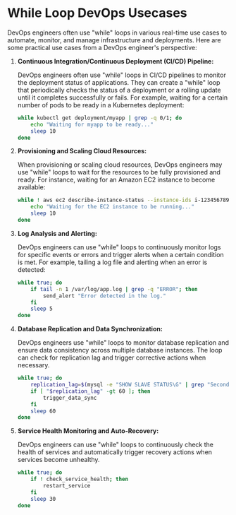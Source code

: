 # While Loop DevOps Usecases

DevOps engineers often use "while" loops in various real-time use cases to automate, monitor, and manage infrastructure and deployments. Here are some practical use cases from a DevOps engineer's perspective:

1. **Continuous Integration/Continuous Deployment (CI/CD) Pipeline:**

   DevOps engineers often use "while" loops in CI/CD pipelines to monitor the deployment status of applications. They can create a "while" loop that periodically checks the status of a deployment or a rolling update until it completes successfully or fails. For example, waiting for a certain number of pods to be ready in a Kubernetes deployment:

   ```bash
   while kubectl get deployment/myapp | grep -q 0/1; do
       echo "Waiting for myapp to be ready..."
       sleep 10
   done
   ```

2. **Provisioning and Scaling Cloud Resources:**

   When provisioning or scaling cloud resources, DevOps engineers may use "while" loops to wait for the resources to be fully provisioned and ready. For instance, waiting for an Amazon EC2 instance to become available:

   ```bash
   while ! aws ec2 describe-instance-status --instance-ids i-1234567890abcdef0 | grep -q "running"; do
       echo "Waiting for the EC2 instance to be running..."
       sleep 10
   done
   ```

3. **Log Analysis and Alerting:**

   DevOps engineers can use "while" loops to continuously monitor logs for specific events or errors and trigger alerts when a certain condition is met. For example, tailing a log file and alerting when an error is detected:

   ```bash
   while true; do
       if tail -n 1 /var/log/app.log | grep -q "ERROR"; then
           send_alert "Error detected in the log."
       fi
       sleep 5
   done
   ```

4. **Database Replication and Data Synchronization:**

   DevOps engineers use "while" loops to monitor database replication and ensure data consistency across multiple database instances. The loop can check for replication lag and trigger corrective actions when necessary.

   ```bash
   while true; do
       replication_lag=$(mysql -e "SHOW SLAVE STATUS\G" | grep "Seconds_Behind_Master" | awk '{print $2}')
       if [ "$replication_lag" -gt 60 ]; then
           trigger_data_sync
       fi
       sleep 60
   done
   ```

5. **Service Health Monitoring and Auto-Recovery:**

   DevOps engineers can use "while" loops to continuously check the health of services and automatically trigger recovery actions when services become unhealthy.

   ```bash
   while true; do
       if ! check_service_health; then
           restart_service
       fi
       sleep 30
   done
   ```

